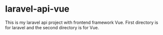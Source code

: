 # laravel-api-vue

This is my laravel api project with frontend framework Vue. First directory is for laravel and the second directory is for Vue.
